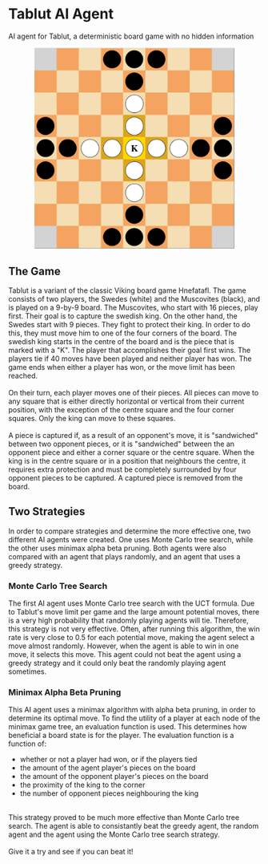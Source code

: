 # Tablut AI Agent

AI agent for Tablut, a deterministic board game with no hidden information 

<p align="center">
<img src="https://github.com/arcaulfield/Tablut-AI-Agent/blob/master/StartingBoard.png" width="400"/>
</p>

## The Game
Tablut is a variant of the classic Viking board game Hnefatafl. The game consists of two players, the Swedes (white) and the Muscovites (black), and is played on a 9-by-9 board. The Muscovites, who start with 16 pieces, play first. Their goal is to capture the swedish king. On the other hand, the Swedes start with 9 pieces. They fight to protect their king. In order to do this, they must move him to one of the four corners of the board. The swedish king starts in the centre of the board and is the piece that is marked with a "K". The player that accomplishes their goal first wins. The players tie if 40 moves have been played and neither player has won. The game ends when either a player has won, or the move limit has been reached. <br />
<br />
On their turn, each player moves one of their pieces. All pieces can move to any square that is either directly horizontal or vertical from their current position, with the exception of the centre square and the four corner squares. Only the king can move to these squares. <br />
<br />
A piece is captured if, as a result of an opponent's move, it is "sandwiched" between two opponent pieces, or it is "sandwiched" between the an opponent piece and either a corner square or the centre square. When the king is in the centre square or in a position that neighbours the centre, it requires extra protection and must be completely surrounded by four opponent pieces to be captured. A captured piece is removed from the board. 
## Two Strategies
In order to compare strategies and determine the more effective one, two different AI agents were created. One uses Monte Carlo tree search, while the other uses minimax alpha beta pruning. Both agents were also compared with an agent that plays randomly, and an agent that uses a greedy strategy. 

### Monte Carlo Tree Search
The first AI agent uses Monte Carlo tree search with the UCT formula. Due to Tablut's move limit per game and the large amount potential moves, there is a very high probability that randomly playing agents will tie. Therefore, this strategy is not very effective. Often, after running this algorithm, the win rate is very close to 0.5 for each potential move, making the agent select a move almost randomly. However, when the agent is able to win in one move, it selects this move. This agent could not beat the agent using a greedy strategy and it could only beat the randomly playing agent sometimes. 

### Minimax Alpha Beta Pruning
This AI agent uses a minimax algorithm with alpha beta pruning, in order to determine its optimal move. To find the utility of a player at each node of the minimax game tree, an evaluation function is used. This determines how beneficial a board state is for the player. The evaluation function is a function of:
* whether or not a player had won, or if the players tied
* the amount of the agent player's pieces on the board 
* the amount of the opponent player's pieces on the board 
* the proximity of the king to the corner
* the number of opponent pieces neighbouring the king
<br />
This strategy proved to be much more effective than Monte Carlo tree search. The agent is able to consistantly beat the greedy agent, the random agent and the agent using the Monte Carlo tree search strategy. 
<br />
<br />
Give it a try and see if you can beat it! 


